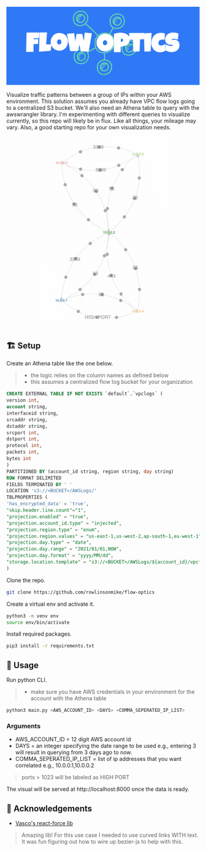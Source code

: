 
![Flow Optics](./assets/flow-optics.png)

Visualize traffic patterns between a group of IPs within your AWS environment. This solution assumes you already have VPC flow logs going to a centralized S3 bucket. We'll also need an Athena table to query with the awswrangler library. I'm experimenting with different queries to visualize currently, so this repo will likely be in flux. Like all things, your mileage may vary. Also, a good starting repo for your own visualization needs. 

<p align="center">
    <img height="500px" src="./assets/example.gif">
</p>

## 🏗️ Setup

Create an Athena table like the one below.
> - the logic relies on the column names as defined below 
> - this assumes a centralized flow log bucket for your organization

```sql
CREATE EXTERNAL TABLE IF NOT EXISTS `default`.`vpclogs` (
version int,
account string,
interfaceid string,
srcaddr string,
dstaddr string,
srcport int,
dstport int,
protocol int,
packets int,
bytes int
)
PARTITIONED BY (account_id string, region string, day string)
ROW FORMAT DELIMITED
FIELDS TERMINATED BY ' '
LOCATION 's3://<BUCKET>/AWSLogs/'
TBLPROPERTIES (
'has_encrypted_data' = 'true',
"skip.header.line.count"="1",
"projection.enabled" = "true",
"projection.account_id.type" = "injected",
"projection.region.type" = "enum",
"projection.region.values" = "us-east-1,us-west-2,ap-south-1,eu-west-1",
"projection.day.type" = "date",
"projection.day.range" = "2021/01/01,NOW",
"projection.day.format" = "yyyy/MM/dd",
"storage.location.template" = "s3://<BUCKET>/AWSLogs/${account_id}/vpcflowlogs/${region}/${day}/"
)
```


Clone the repo.

```bash
git clone https://github.com/rowlinsonmike/flow-optics
```

Create a virtual env and activate it.

```bash
python3 -m venv env
source env/bin/activate
```

Install required packages.

```bash
pip3 install -r requirements.txt
```
    
## 💫 Usage

Run python CLI.
> - make sure you have AWS credentials in your environment for the account with the Athena table

```bash
python3 main.py <AWS_ACCOUNT_ID> <DAYS> <COMMA_SEPERATED_IP_LIST>
```

### Arguments
- AWS_ACCOUNT_ID = 12 digit AWS account id
- DAYS = an integer specifying the date range to be used e.g., entering 3 will result in querying from 3 days ago to now. 
- COMMA_SEPERATED_IP_LIST = list of ip addresses that you want correlated e.g., 10.0.0.1,10.0.0.2

> ports > 1023 will be labeled as HIGH PORT

The visual will be served at http://localhost:8000 once the data is ready.


## 🙌 Acknowledgements

 - [Vasco's react-force lib](https://github.com/vasturiano/force-graph)

 > Amazing lib! For this use case I needed to use curved links WITH text. It was fun figuring out how to wire up bezier-js to help with this. 


